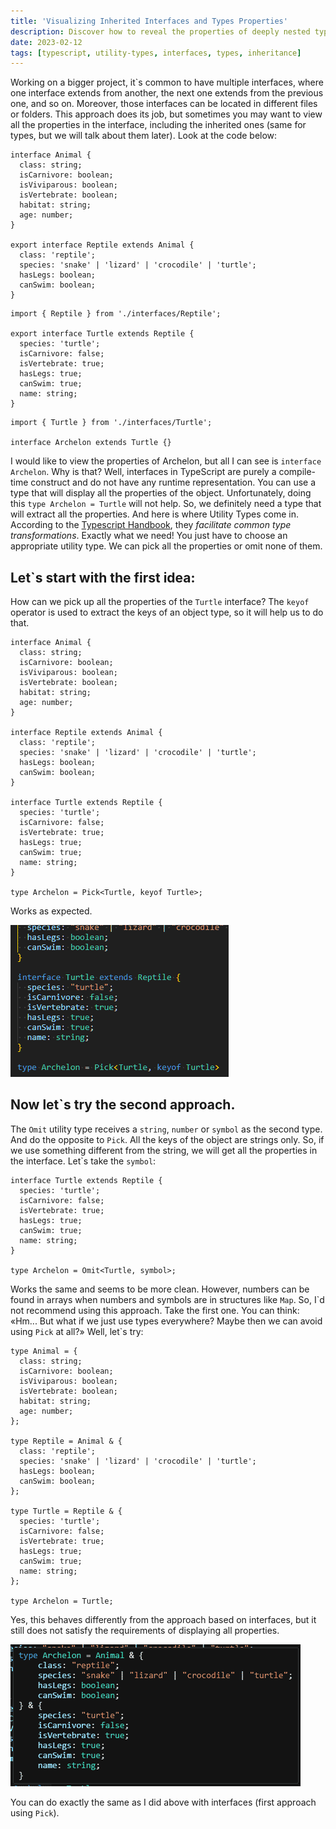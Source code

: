```yaml
---
title: 'Visualizing Inherited Interfaces and Types Properties'
description: Discover how to reveal the properties of deeply nested types and interfaces. Simple approach.
date: 2023-02-12
tags: [typescript, utility-types, interfaces, types, inheritance]
---
```


Working on a bigger project, it\`s common to have multiple interfaces, where one interface extends from another, the next one extends from the previous one, and so on. Moreover, those interfaces can be located in different files or folders. This approach does its job, but sometimes you may want to view all the properties in the interface, including the inherited ones (same for types, but we will talk about them later). Look at the code below:

```tsx
interface Animal {
  class: string;
  isCarnivore: boolean;
  isViviparous: boolean;
  isVertebrate: boolean;
  habitat: string;
  age: number;
}

export interface Reptile extends Animal {
  class: 'reptile';
  species: 'snake' | 'lizard' | 'crocodile' | 'turtle';
  hasLegs: boolean;
  canSwim: boolean;
}
```

```tsx
import { Reptile } from './interfaces/Reptile';

export interface Turtle extends Reptile {
  species: 'turtle';
  isCarnivore: false;
  isVertebrate: true;
  hasLegs: true;
  canSwim: true;
  name: string;
}
```

```tsx
import { Turtle } from './interfaces/Turtle';

interface Archelon extends Turtle {}
```

I would like to view the properties of Archelon, but all I can see is `interface Archelon`. Why is that? Well, interfaces in TypeScript are purely a compile-time construct and do not have any runtime representation. You can use a type that will display all the properties of the object. Unfortunately, doing this `type Archelon = Turtle` will not help. So, we definitely need a type that will extract all the properties. And here is where Utility Types come in. According to the [Typescript Handbook](https://www.typescriptlang.org/docs/handbook/utility-types.html), they _facilitate common type transformations_. Exactly what we need! You just have to choose an appropriate utility type. We can pick all the properties or omit none of them.

## Let\`s start with the first idea:

How can we pick up all the properties of the `Turtle` interface? The `keyof` operator is used to extract the keys of an object type, so it will help us to do that.

```tsx {26}
interface Animal {
  class: string;
  isCarnivore: boolean;
  isViviparous: boolean;
  isVertebrate: boolean;
  habitat: string;
  age: number;
}

interface Reptile extends Animal {
  class: 'reptile';
  species: 'snake' | 'lizard' | 'crocodile' | 'turtle';
  hasLegs: boolean;
  canSwim: boolean;
}

interface Turtle extends Reptile {
  species: 'turtle';
  isCarnivore: false;
  isVertebrate: true;
  hasLegs: true;
  canSwim: true;
  name: string;
}

type Archelon = Pick<Turtle, keyof Turtle>;
```

Works as expected.

![Correct type](./correct-type.gif 'Correct type')

## Now let\`s try the second approach.

The `Omit` utility type receives a `string`, `number` or `symbol` as the second type. And do the opposite to `Pick`. All the keys of the object are strings only. So, if we use something different from the string, we will get all the properties in the interface. Let\`s take the `symbol`:

```tsx {10}
interface Turtle extends Reptile {
  species: 'turtle';
  isCarnivore: false;
  isVertebrate: true;
  hasLegs: true;
  canSwim: true;
  name: string;
}

type Archelon = Omit<Turtle, symbol>;
```

Works the same and seems to be more clean. However, numbers can be found in arrays when numbers and symbols are in structures like `Map`. So, I\`d not recommend using this approach. Take the first one.
You can think: «Hm... But what if we just use types everywhere? Maybe then we can avoid using `Pick` at all?» Well, let\`s try:

```tsx
type Animal = {
  class: string;
  isCarnivore: boolean;
  isViviparous: boolean;
  isVertebrate: boolean;
  habitat: string;
  age: number;
};

type Reptile = Animal & {
  class: 'reptile';
  species: 'snake' | 'lizard' | 'crocodile' | 'turtle';
  hasLegs: boolean;
  canSwim: boolean;
};

type Turtle = Reptile & {
  species: 'turtle';
  isCarnivore: false;
  isVertebrate: true;
  hasLegs: true;
  canSwim: true;
  name: string;
};

type Archelon = Turtle;
```

Yes, this behaves differently from the approach based on interfaces, but it still does not satisfy the requirements of displaying all properties.

![Archelon](./Archelon-type.gif 'Archelon type')

You can do exactly the same as I did above with interfaces (first approach using `Pick`).
